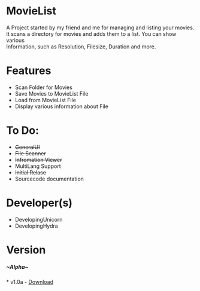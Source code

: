 MovieList
=========

A Project started by my friend and me for managing and listing your movies. <br>
It scans a directory for movies and adds them to a list. You can show various <br>
Information, such as Resolution, Filesize, Duration and more. <br>

Features
==========
* Scan Folder for Movies
* Save Movies to MovieList File
* Load from MovieList File
* Display various information about File

To Do:
===========
* <strike>GeneralUI</strike>
* <strike>File Scanner</strike>
* <strike>Infromation Viewer</strike>
* MultiLang Support
* <strike>Initial Relase</strike>
* Sourcecode documentation

Developer(s)
============
* DevelopingUnicorn
* DevelopingHydra

Version
========
<h5>~Alpha~</h5>
* v1.0a - <a href="http://goo.gl/02fpjr">Download</a>


